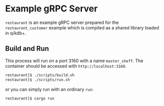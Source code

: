 # Example gRPC Server

`restaurant` is an example gRPC server prepared for the `restaurant_customer` example which is compiled as a shared library loaded in q/kdb+.

## Build and Run

This process will run on a port 3160 with a name `master_sheff`. The container should be accessed with `http://localhost:3160`.
```sh
restaurant]$ ./scripts/build.sh
restaurant]$ ./scripts/run.sh
```

or you can simply run with an ordinary `run`:
```sh
restaurant]$ cargo run
```
